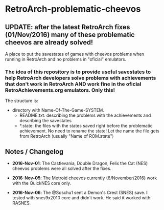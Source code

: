 # RetroArch-problematic-cheevos

## UPDATE: after the latest RetroArch fixes (01/Nov/2016) many of these problematic cheevos are already solved!

A place to put the savestates of games with cheevos problems when running in RetroArch and no problems in "oficial" emulators.

### The idea of this repository is to provide useful savestates to help RetroArch developers solve problems with achievements that don't work in RetroArch AND work fine in the oficial RetroAchievements.org emulators. Only this!

The structure is:

- directory with Name-Of-The-Game-SYSTEM.
  - README.txt: describing the problems with the achievements and describing the savestates
  - *.state: the files with the states saved right before the problematic achievement. No need to rename the state! Let the name the file gets from RetroArch (usually "Name of ROM.state")


## Notes / Changelog

- **2016-Nov-01**: The Castlevania, Double Dragon, Felix the Cat (NES) cheevos problems were all solved after the fixes.

- **2016-Nov-05**: The Metroid cheevos currently (6/November/2016) work with the QuickNES core only.

- **2016-Nov-06**: The @Soschu1 sent a Demon's Crest (SNES) save. I tested with snes9x2010 core and didn't work. He said it worked with RASNES.
